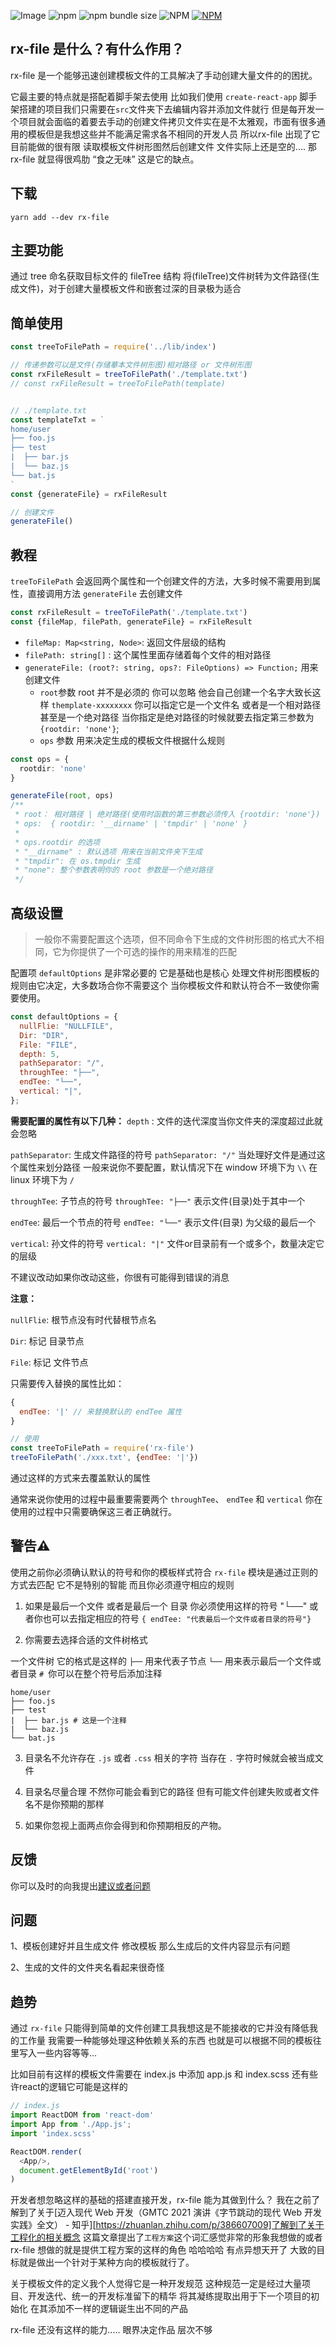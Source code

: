 ![Image](https://github.com/xiaochengzi6/rx-file/blob/v3.0/logo.jpg)
![npm](https://img.shields.io/npm/v/rx-file)
![npm bundle size](https://img.shields.io/bundlephobia/min/rx-file)
![NPM](https://img.shields.io/npm/l/rx-file)
[![NPM](https://img.shields.io/badge/中文-readme-red)](https://github.com/xiaochengzi6/rx-file/blob/v3.0/readmeCN.md)
## rx-file 是什么？有什么作用？

rx-file 是一个能够迅速创建模板文件的工具解决了手动创建大量文件的的困扰。

它最主要的特点就是搭配着脚手架去使用 比如我们使用 `create-react-app` 脚手架搭建的项目我们只需要在`src`文件夹下去编辑内容并添加文件就行 但是每开发一个项目就会面临的着要去手动的创建文件拷贝文件实在是不太雅观，市面有很多通用的模板但是我想这些并不能满足需求各不相同的开发人员 所以rx-file 出现了它目前能做的很有限 读取模板文件树形图然后创建文件 文件实际上还是空的.... 那 rx-file 就显得很鸡肋 “食之无味” 这是它的缺点。

## 下载

~~~shell
yarn add --dev rx-file
~~~

## 主要功能

通过 tree 命名获取目标文件的 fileTree 结构 将(fileTree)文件树转为文件路径(生成文件)，对于创建大量模板文件和嵌套过深的目录极为适合

## 简单使用

~~~js
const treeToFilePath = require('../lib/index')

// 传递参数可以是文件(存储摹本文件树形图)相对路径 or 文件树形图  
const rxFileResult = treeToFilePath('./template.txt')
// const rxFileResult = treeToFilePath(template)


// ./template.txt
const templateTxt = `
home/user
├── foo.js
├── test
|  ├── bar.js
|  └── baz.js
└── bat.js
`
const {generateFile} = rxFileResult

// 创建文件
generateFile()
~~~

## 教程

`treeToFilePath` 会返回两个属性和一个创建文件的方法，大多时候不需要用到属性，直接调用方法 `generateFile` 去创建文件

~~~ts
const rxFileResult = treeToFilePath('./template.txt')
const {fileMap, filePath, generateFile} = rxFileResult 
~~~

- `fileMap: Map<string, Node>`: 返回文件层级的结构
- `filePath: string[]` : 这个属性里面存储着每个文件的相对路径
- `generateFile: (root?: string, ops?: FileOptions) => Function;` 用来创建文件
  - `root`参数 root 并不是必须的 你可以忽略 他会自己创建一个名字大致长这样 `themplate-xxxxxxxx` 你可以指定它是一个文件名 或者是一个相对路径 甚至是一个绝对路径 当你指定是绝对路径的时候就要去指定第三参数为 `{rootdir: 'none'}`;
  - `ops` 参数 用来决定生成的模板文件根据什么规则


~~~ts
const ops = {
  rootdir: 'none'
}

generateFile(root, ops)
/**
 * root： 相对路径 | 绝对路径(使用时函数的第三参数必须传入 {rootdir: 'none'})
 * ops:  { rootdir: '__dirname' | 'tmpdir' | 'none' }
 * 
 * ops.rootdir 的选项
 * "__dirname" : 默认选项 用来在当前文件夹下生成
 * "tmpdir": 在 os.tmpdir 生成
 * "none": 整个参数表明你的 root 参数是一个绝对路径
 */
~~~


## 高级设置
> 一般你不需要配置这个选项，但不同命令下生成的文件树形图的格式大不相同，它为你提供了一个可选的操作的用来精准的匹配

配置项 `defaultOptions` 是非常必要的 它是基础也是核心 处理文件树形图模板的规则由它决定，大多数场合你不需要这个 当你模板文件和默认符合不一致使你需要使用。

~~~js
const defaultOptions = {
  nullFlie: "NULLFILE",
  Dir: "DIR",
  File: "FILE",
  depth: 5,
  pathSeparator: "/",
  throughTee: "├──",
  endTee: "└──",
  vertical: "|",
};
~~~

**需要配置的属性有以下几种：**
`depth` : 文件的迭代深度当你文件夹的深度超过此就会忽略

`pathSeparator`: 生成文件路径的符号 `pathSeparator: "/"` 当处理好文件是通过这个属性来划分路径 一般来说你不要配置，默认情况下在 window 环境下为 `\\` 在 linux 环境下为 `/`

`throughTee`: 子节点的符号 `throughTee: "├──"` 表示文件(目录)处于其中一个

`endTee`: 最后一个节点的符号 `endTee: "└──"` 表示文件(目录) 为父级的最后一个

`vertical`: 孙文件的符号 `vertical: "|"` 文件or目录前有一个或多个，数量决定它的层级


不建议改动如果你改动这些，你很有可能得到错误的消息

**注意：**

`nullFlie`: 根节点没有时代替根节点名

`Dir`: 标记 目录节点

`File`: 标记 文件节点

只需要传入替换的属性比如：

~~~js
{
  endTee: '|' // 来替换默认的 endTee 属性
}

// 使用
const treeToFilePath = require('rx-file')
treeToFilePath('./xxx.txt', {endTee: '|'})

~~~

通过这样的方式来去覆盖默认的属性 


通常来说你使用的过程中最重要需要两个 `throughTee`、 `endTee` 和 `vertical` 你在使用的过程中只需要确保这三者正确就行。

## 警告⚠

使用之前你必须确认默认的符号和你的模板样式符合 `rx-file` 模块是通过正则的方式去匹配 它不是特别的智能 而且你必须遵守相应的规则 

1. 如果是最后一个文件 或者是最后一个 目录 你必须使用这样的符号 "└──" 或者你也可以去指定相应的符号 `{ endTee: "代表最后一个文件或者目录的符号"}`

2. 你需要去选择合适的文件树格式

一个文件树  它的格式是这样的 `├──` 用来代表子节点 `└──` 用来表示最后一个文件或者目录 `# `你可以在整个符号后添加注释 

~~~
home/user
├── foo.js
├── test
|  ├── bar.js # 这是一个注释
|  └── baz.js
└── bat.js
~~~

3. 目录名不允许存在 `.js` 或者 `.css` 相关的字符 当存在 `.` 字符时候就会被当成文件

4. 目录名尽量合理 不然你可能会看到它的路径 但有可能文件创建失败或者文件名不是你预期的那样

5. 如果你忽视上面两点你会得到和你预期相反的产物。

## 反馈

你可以及时的向我提出[建议或者问题](https://github.com/xiaochengzi6/rx-file/issues)


## 问题

1、模板创建好并且生成文件 修改模板 那么生成后的文件内容显示有问题

2、生成的文件的文件夹名看起来很奇怪

## 趋势
通过 `rx-file` 只能得到简单的文件创建工具我想这是不能接收的它并没有降低我的工作量 我需要一种能够处理这种依赖关系的东西 也就是可以根据不同的模板往里写入一些内容等等...

比如目前有这样的模板文件需要在 index.js 中添加 app.js 和 index.scss 还有些许react的逻辑它可能是这样的

~~~js
// index.js
import ReactDOM from 'react-dom'
import App from './App.js';
import 'index.scss'

ReactDOM.render(
  <App/>,
  document.getElementById('root')
)
~~~

开发者想忽略这样的基础的搭建直接开发，rx-file 能为其做到什么？ 我在之前了解到了关于[迈入现代 Web 开发（GMTC 2021 演讲《字节跳动的现代 Web 开发实践》全文） - 知乎][https://zhuanlan.zhihu.com/p/386607009]了解到了关于工程化的相关概念 这篇文章提出了`工程方案`这个词汇感觉非常的形象我想做的或者 rx-file 想做的就是提供工程方案的这样的角色 哈哈哈哈 有点异想天开了 大致的目标就是做出一个针对于某种方向的模板就行了。

关于模板文件的定义我个人觉得它是一种开发规范 这种规范一定是经过大量项目、开发迭代、统一的开发标准留下的精华 将其凝练提取出用于下一个项目的初始化 在其添加不一样的逻辑诞生出不同的产品

rx-file 还没有这样的能力..... 眼界决定作品 层次不够
